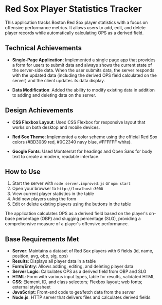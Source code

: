 # Red Sox Player Statistics Tracker

This application tracks Boston Red Sox player statistics with a focus on offensive performance metrics. It allows users to add, edit, and delete player records while automatically calculating OPS as a derived field.

## Technical Achievements

- **Single-Page Application**: Implemented a single page app that provides a form for users to submit data and always shows the current state of the server-side data. When the user submits data, the server responds with the updated data (including the derived OPS field calculated on the server) and the client updates its data display.

- **Data Modification**: Added the ability to modify existing data in addition to adding and deleting data on the server.

## Design Achievements

- **CSS Flexbox Layout**: Used CSS Flexbox for responsive layout that works on both desktop and mobile devices.

- **Red Sox Theme**: Implemented a color scheme using the official Red Sox colors (#BD3039 red, #0C2340 navy blue, #FFFFFF white).

- **Google Fonts**: Used Montserrat for headings and Open Sans for body text to create a modern, readable interface.

## How to Use

1. Start the server with `node server.improved.js` or `npm start`
2. Open your browser to `http://localhost:3000`
3. View current player statistics in the table
4. Add new players using the form
5. Edit or delete existing players using the buttons in the table

The application calculates OPS as a derived field based on the player's on-base percentage (OBP) and slugging percentage (SLG), providing a comprehensive measure of a player's offensive performance.

## Base Requirements Met

- **Server**: Maintains a dataset of Red Sox players with 6 fields (id, name, position, avg, obp, slg, ops)
- **Results**: Displays all player data in a table
- **Form/Entry**: Allows adding, editing, and deleting player data
- **Server Logic**: Calculates OPS as a derived field from OBP and SLG
- **HTML**: Form with various input types, table for results, validated HTML
- **CSS**: Element, ID, and class selectors; Flexbox layout; web fonts; external stylesheet
- **JavaScript**: Front-end code to get/fetch data from the server
- **Node.js**: HTTP server that delivers files and calculates derived fields